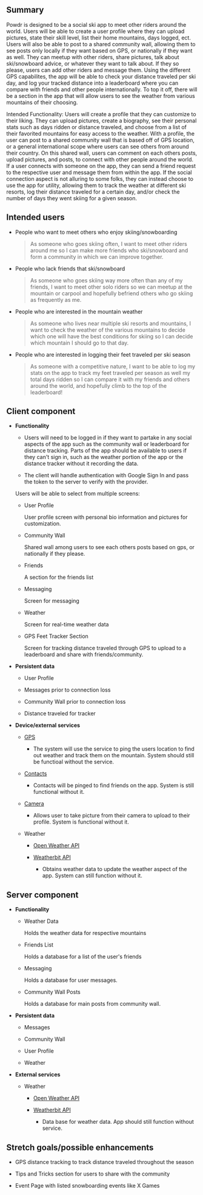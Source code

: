 ## Summary

Powdr is designed to be a social ski app to meet other riders around the world. Users will be able to create a user profile where they can upload pictures, state their skill level, list their home mountains, days logged, ect. Users will also be able to post to a shared community wall, allowing them to see posts only locally if they want based on GPS, or nationally if they want as well. 
They can meetup with other riders, share pictures, talk about ski/snowboard advice, or whatever they want to talk about. If they so please, users can add other riders and message them. Using the different GPS capabilites, the app will be able to check your distance traveled per ski day, and log your tracked distance into a leaderboard where you can compare with friends and other people internationally. 
To top it off, there will be a section in the app that will allow users to see the weather from various mountains of their choosing.

Intended Functionality:
Users will create a profile that they can customize to their liking. They can upload pictures, create a biography, see their personal stats such as days ridden or distance traveled, and choose from a list of their favorited mountains for easy access to the weather.
With a profile, the user can post to a shared community wall that is based off of GPS location, or a general international scope where users can see others from around their country. On this shared wall, users can comment on each others posts, upload pictures, and posts, to connect with 
other people around the world. If a user connects with someone on the app, they can send a friend request to the respective user and message them from within the app. If the social connection aspect is not alluring to some folks, they can instead choose to use the app for utility, allowing them to track the weather at different ski resorts, log their distance traveled for a certain day, 
and/or check the number of days they went skiing for a given season.

## Intended users

* People who want to meet others who enjoy skiing/snowboarding

	> As someone who goes skiing often, I want to meet other riders around me so I can make more friends who ski/snowboard and form a community in which we can improve together.
	
* People who lack friends that ski/snowboard

	> As someone who goes skiing way more often than any of my friends, I want to meet other solo riders so we can meetup at the mountain or carpool and hopefully befriend others who go skiing as frequently as me.

* People who are interested in the mountain weather

	> As someone who lives near multiple ski resorts and mountains, I want to check the weather of the various mountains to decide which one will have the best conditions for skiing so I can decide which mountain I should go to that day.

* People who are interested in logging their feet traveled per ski season

	> As someone with a competitive nature, I want to be able to log my stats on the app to track my feet traveled per season as well my total days ridden so I can compare it with my friends and others around the world, and hopefully climb to the top of the leaderboard!

## Client component

* **Functionality**

	* Users will need to be logged in if they want to partake in any social aspects of the app such as the community wall or leaderboard for distance tracking. Parts of the app should be available to 
	users if they can't sign in, such as the weather portion of the app or the distance tracker without it recording the data.
	
	* The client will handle authentication with Google Sign In and pass the token to the server to verify with the provider.

	Users will be able to select from multiple screens:
	
	* User Profile
	
	  User profile screen with personal bio information and pictures for customization.
		
	* Community Wall
	
	  Shared wall among users to see each others posts based on gps, or nationally if they please.
		
	* Friends
	
	  A section for the friends list
		
	* Messaging
	
	  Screen for messaging
		
	* Weather
	
	  Screen for real-time weather data
		
	* GPS Feet Tracker Section
	
	  Screen for tracking distance traveled through GPS to upload to a leaderboard and share with friends/community.
    
* **Persistent data**

    * User Profile
	
	* Messages prior to connection loss
	
	* Community Wall prior to connection loss
	
	* Distance traveled for tracker
	
* **Device/external services**

	* [GPS](https://developer.android.com/training/location)
	
		* The system will use the service to ping the users location to find out weather and track them on the mountain. System should still be functioal without the service.
	
	* [Contacts](https://developer.android.com/reference/android/provider/ContactsContract)
	
		* Contacts will be pinged to find friends on the app. System is still functional without it.
	
	* [Camera](https://developer.android.com/guide/topics/media/camera)
	
		* Allows user to take picture from their camera to upload to their profile. System is functional without it.
	
	* Weather
	
		* [Open Weather API](https://rapidapi.com/community/api/open-weather-map)
		
		* [Weatherbit API](https://rapidapi.com/weatherbit/api/weather)
		
			* Obtains weather data to update the weather aspect of the app. System can still function without it.
		
   
## Server component

* **Functionality**

    * Weather Data
	
	  Holds the weather data for respective mountains
	
	* Friends List
	
	  Holds a database for a list of the user's friends
	
	* Messaging
	
	  Holds a database for user messages.
	
	* Community Wall Posts
	
	  Holds a database for main posts from community wall.
	  
* **Persistent data**

    * Messages
	
	* Community Wall
	
	* User Profile

	* Weather 
	
* **External services**

    * Weather
	
		* [Open Weather API](https://rapidapi.com/community/api/open-weather-map)
		
		* [Weatherbit API](https://rapidapi.com/weatherbit/api/weather)
		
			* Data base for weather data. App should still function without service.

## Stretch goals/possible enhancements 

* GPS distance tracking to track distance traveled throughout the season

* Tips and Tricks section for users to share with the community
	
* Event Page with listed snowboarding events like X Games
